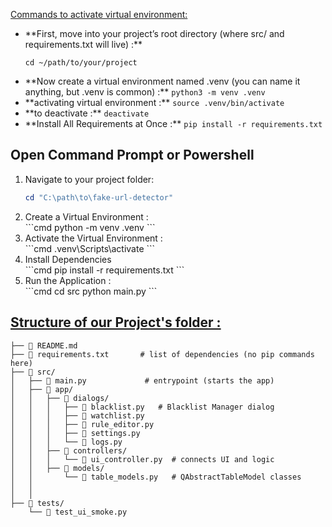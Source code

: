 <u>Commands to activate virtual environment:</u>
<ul>
    <li>**First, move into your project’s root directory (where src/ and requirements.txt will live) :**

<code>cd ~/path/to/your/project</code></li>


<li> **Now create a virtual environment named .venv (you can name it anything, but .venv is common) :**
<code>python3 -m venv .venv</code></li>

<li> **activating virtual environment :**
<code>source .venv/bin/activate</code></li>

<li> **to deactivate :** 
<code>deactivate</code></li>

<li> **Install All Requirements at Once :** 
<code>pip install -r requirements.txt</code></li>

</ul>


## Open Command Prompt or Powershell
<ol>
<li>Navigate to your project folder:</li>

```powershell
cd "C:\path\to\fake-url-detector"
```

<li>Create a Virtual Environment :</li>
```cmd
python -m venv .venv 
```

<li>Activate the Virtual Environment :</li>
```cmd
.venv\Scripts\activate ```

<li>Install Dependencies</li>
```cmd
pip install -r requirements.txt ```

<li>Run the Application :</li>
```cmd
cd src
python main.py ```

</ol>


  
    
</ul>

<u><h2>Structure of our Project's folder :</h2></u>


```fake-url-detector/
├── 📄 README.md
├── 📄 requirements.txt       # list of dependencies (no pip commands here)
├── 📂 src/
│   ├── 📄 main.py             # entrypoint (starts the app)
│   ├── 📂 app/
│   │   ├── 📂 dialogs/
│   │   │   ├── 📄 blacklist.py   # Blacklist Manager dialog
│   │   │   ├── 📄 watchlist.py
│   │   │   ├── 📄 rule_editor.py
│   │   │   ├── 📄 settings.py
│   │   │   └── 📄 logs.py
│   │   ├── 📂 controllers/
│   │   │   └── 📄 ui_controller.py  # connects UI and logic
│   │   ├── 📂 models/
│   │       └── 📄 table_models.py   # QAbstractTableModel classes
│   │   
│   │      
├── 📂 tests/
    └── 📄 test_ui_smoke.py

    
```

